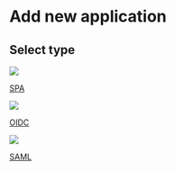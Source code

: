 # Add new application

## Select type

<div class="content"> 
    <!-- begin card -->
    <a class="card" href="../../applications/add/spa">
      <div class="icon">
        <i class="material-icons md-24">
            <img src="/assets/img/icons/application/spa.png">
        </i>
      </div>
      <div class="card-content" >
         <p class="title">SPA</p>
         <p class="hint"/>
      </div>
    </a>
    <!-- end card -->
    <!-- begin card -->
    <a class="card" href="../../applications/add/oidc">
      <div class="icon">
        <i class="material-icons md-24">
            <img src="/assets/img/icons/application/web.png">
        </i>
      </div>
      <div class="card-content" >
         <p class="title">OIDC</p>
         <p class="hint"/>
      </div>
    </a>
    <!-- end card -->    
    <!-- begin card -->
    <a class="card" href="../../applications/add/saml">
      <div class="icon">
        <i class="material-icons md-24">
            <img src="/assets/img/icons/application/web.png">
        </i>
      </div>
      <div class="card-content" >
         <p class="title">SAML</p>
         <p class="hint"/>
      </div>
    </a>
    <!-- end card -->
</div>
